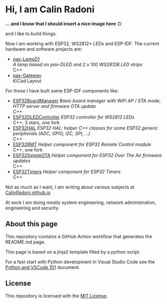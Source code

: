 # Hi, I am Calin Radoni

**... and I know that I should insert a nice image here** &#x1F643;

and I like to build things.

Now I am working with ESP32, WS2812* LEDs and ESP-IDF. The current hardware and software projects are:

- [pax-LampD1](https://github.com/CalinRadoni/pax-LampD1)<br/>*A lamp based on pax-DLED and 2 x 100 WS2812B LED strips*<br/>C++
- [pax-Gateway](https://github.com/CalinRadoni/pax-Gateway)<br/>KiCad Layout

For those I have built some ESP-IDF components like:

- [ESP32BoardManager](https://github.com/CalinRadoni/ESP32BoardManager) *Basic board manager with WiFi AP / STA mode, HTTP server and firmware OTA update*<br/>C++
- [ESP32DLEDController](https://github.com/CalinRadoni/ESP32DLEDController) *ESP32 controller for WS2812 LEDs*<br/>C++, 3 stars, one fork
- [ESP32HAL](https://github.com/CalinRadoni/ESP32HAL) *ESP32 HAL: helper C++ classes for some ESP32 generic peripherals (ADC, GPIO, I2C, SPI, ...)*<br/>C++
- [ESP32RMT](https://github.com/CalinRadoni/ESP32RMT) *Helper component for ESP32 Remote Control module*<br/>C++, one fork
- [ESP32SimpleOTA](https://github.com/CalinRadoni/ESP32SimpleOTA) *Helper component for ESP32 Over The Air firmware updates*<br/>C++
- [ESP32Timers](https://github.com/CalinRadoni/ESP32Timers) *Helper component for ESP32 Timers*<br/>C++


Not as much as I want, I am writing about various subjects at [CalinRadoni.github.io](https://github.com/CalinRadoni/CalinRadoni.github.io)

At work I am doing mostly system engineering, network administration, engineering and security.

## About this page

This repository contains a GitHub Action workflow that generates the README.md page.

This page is based on a jinja2 template filled by a python script.

For a fast start with Python development in Visual Studio Code see the [Python and VSCode 101](https://calinradoni.github.io/pages/201008-python-and-vscode-101.html) document.

## License

This repository is licensed with the [MIT License](LICENSE).